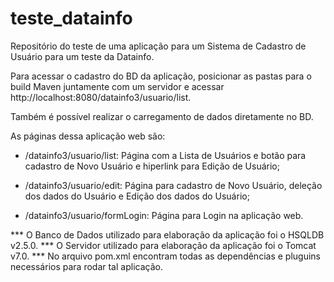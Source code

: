 # teste_datainfo
Repositório do teste de uma aplicação para um Sistema de Cadastro de Usuário para um teste da Datainfo.

Para acessar o cadastro do BD da aplicação, posicionar as pastas para o build Maven juntamente com um servidor e acessar http://localhost:8080/datainfo3/usuario/list.

Também é possível realizar o carregamento de dados diretamente no BD.

As páginas dessa aplicação web são:

- /datainfo3/usuario/list: Página com a Lista de Usuários e botão para cadastro de Novo Usuário e hiperlink para Edição de Usuário;

- /datainfo3/usuario/edit: Página para cadastro de Novo Usuário, deleção dos dados do Usuário e Edição dos dados do Usuário;

- /datainfo3/usuario/formLogin: Página para Login na aplicação web.

*** O Banco de Dados utilizado para elaboração da aplicação foi o HSQLDB v2.5.0.
*** O Servidor utilizado para elaboração da aplicação foi o Tomcat v7.0.
*** No arquivo pom.xml encontram todas as dependências e pluguins necessários para rodar tal aplicação.
